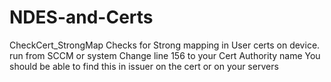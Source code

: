 # NDES-and-Certs

CheckCert_StrongMap
Checks for Strong mapping in User certs on device. run from SCCM or system
Change line 156 to your Cert Authority name  You should be able to find this in issuer on the cert or on your servers
